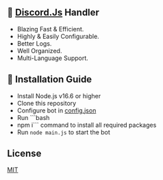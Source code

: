 ## 🤖 [Discord.Js](https://www.npmjs.com/package/discord.js) Handler
- Blazing Fast & Efficient.
- Highly & Easily Configurable.
- Better Logs.
- Well Organized.
- Multi-Language Support.

## 🚧 Installation Guide
- Install Node.js v16.6 or higher
- Clone this repository
- Configure bot in [config.json](https://github.com/danodee/advanced-djs-handler/blob/main/src/config/config.json)
- Run ```bash
- npm i``` command to install all required packages
- Run `node main.js` to start the bot

## License
[MIT](https://github.com/danodee/djs-handler/blob/main/LICENSE)
